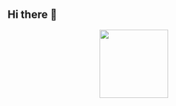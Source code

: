 ## Hi there 👋

<div align="center"> <img height="137px" src="https://github-readme-stats.vercel.app/api?username=czy67890&hide_title=true&hide_border=true&show_icons=trueline_height=21&text_color=000&icon_color=000&bg_color=0,ea6161,ffc64d,fffc4d,52fa5a&theme=graywhite" /> </div>

